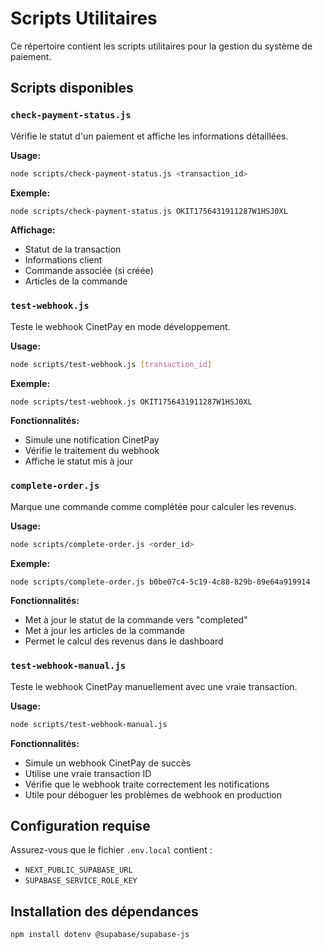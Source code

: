 # Scripts Utilitaires

Ce répertoire contient les scripts utilitaires pour la gestion du système de paiement.

## Scripts disponibles

### `check-payment-status.js`
Vérifie le statut d'un paiement et affiche les informations détaillées.

**Usage:**
```bash
node scripts/check-payment-status.js <transaction_id>
```

**Exemple:**
```bash
node scripts/check-payment-status.js OKIT1756431911287W1HSJ0XL
```

**Affichage:**
- Statut de la transaction
- Informations client
- Commande associée (si créée)
- Articles de la commande

### `test-webhook.js`
Teste le webhook CinetPay en mode développement.

**Usage:**
```bash
node scripts/test-webhook.js [transaction_id]
```

**Exemple:**
```bash
node scripts/test-webhook.js OKIT1756431911287W1HSJ0XL
```

**Fonctionnalités:**
- Simule une notification CinetPay
- Vérifie le traitement du webhook
- Affiche le statut mis à jour

### `complete-order.js`
Marque une commande comme complétée pour calculer les revenus.

**Usage:**
```bash
node scripts/complete-order.js <order_id>
```

**Exemple:**
```bash
node scripts/complete-order.js b0be07c4-5c19-4c88-829b-89e64a919914
```

**Fonctionnalités:**
- Met à jour le statut de la commande vers "completed"
- Met à jour les articles de la commande
- Permet le calcul des revenus dans le dashboard

### `test-webhook-manual.js`
Teste le webhook CinetPay manuellement avec une vraie transaction.

**Usage:**
```bash
node scripts/test-webhook-manual.js
```

**Fonctionnalités:**
- Simule un webhook CinetPay de succès
- Utilise une vraie transaction ID
- Vérifie que le webhook traite correctement les notifications
- Utile pour déboguer les problèmes de webhook en production

## Configuration requise

Assurez-vous que le fichier `.env.local` contient :
- `NEXT_PUBLIC_SUPABASE_URL`
- `SUPABASE_SERVICE_ROLE_KEY`

## Installation des dépendances

```bash
npm install dotenv @supabase/supabase-js
```
